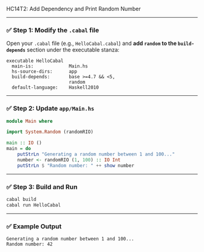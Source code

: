 HC14T2: Add Dependency and Print Random Number

---

### ✅ Step 1: Modify the `.cabal` file

Open your `.cabal` file (e.g., `HelloCabal.cabal`) and **add `random` to the `build-depends`** section under the executable stanza:

```cabal
executable HelloCabal
  main-is:             Main.hs
  hs-source-dirs:      app
  build-depends:       base >=4.7 && <5,
                       random
  default-language:    Haskell2010
```

---

### ✅ Step 2: Update `app/Main.hs`

```haskell
module Main where

import System.Random (randomRIO)

main :: IO ()
main = do
    putStrLn "Generating a random number between 1 and 100..."
    number <- randomRIO (1, 100) :: IO Int
    putStrLn $ "Random number: " ++ show number
```

---

### ✅ Step 3: Build and Run

```bash
cabal build
cabal run HelloCabal
```

---

### ✅ Example Output

```
Generating a random number between 1 and 100...
Random number: 42
```
